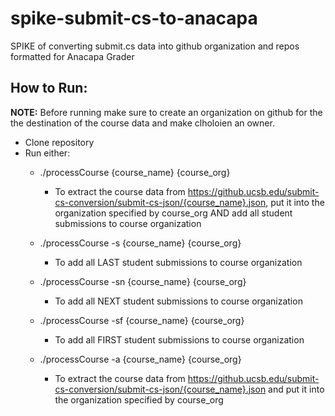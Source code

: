 # spike-submit-cs-to-anacapa
SPIKE of converting submit.cs data into github organization and repos formatted for Anacapa Grader

## How to Run:

**NOTE:** Before running make sure to create an organization on github for the the destination of the course data and make clholoien an owner.

- Clone repository
- Run either:
	- ./processCourse {course_name} {course_org} 
		- To extract the course data from  https://github.ucsb.edu/submit-cs-conversion/submit-cs-json/{course_name}.json, put it into the organization specified by course_org AND add all student submissions to course organization

	- ./processCourse -s {course_name} {course_org}
		- To add all LAST student submissions to course organization

	- ./processCourse -sn {course_name} {course_org}
		- To add all NEXT student submissions to course organization

	- ./processCourse -sf {course_name} {course_org}
		- To add all FIRST student submissions to course organization

	- ./processCourse -a {course_name} {course_org}
		- To extract the course data from  https://github.ucsb.edu/submit-cs-conversion/submit-cs-json/{course_name}.json and put it into the organization specified by course_org



